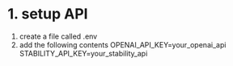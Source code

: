 # 1. setup API
1. create a file called .env
2. add the following contents
OPENAI_API_KEY=your_openai_api
STABILITY_API_KEY=your_stability_api
